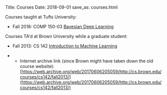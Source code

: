 Title: Courses
Date: 2018-09-01
save_as: courses.html

Courses taught at Tufts University:

* Fall 2018: COMP 150-03 <a href="https://www.cs.tufts.edu/comp/150BDL/2018f/">Bayesian Deep Learning</a>

Courses TA'd at Brown University while a graduate student:

* Fall 2013: CS 142
<a href="http://cs.brown.edu/courses/cs1420/fall2013/">Introduction to Machine Learning</a>

* * Internet archive link (since Brown might have taken down the old course website): [https://web.archive.org/web/20170606205059/http://cs.brown.edu/courses/cs142/fall2013/](https://web.archive.org/web/20170606205059/http://cs.brown.edu/courses/cs142/fall2013/)
